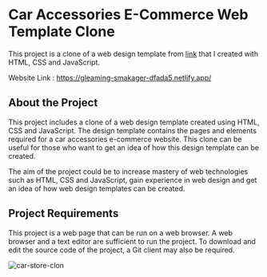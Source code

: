 ﻿# Car Accessories E-Commerce Web Template Clone

This project is a clone of a web design template from [link](https://srcnllc.github.io/Car-Accessories-Ecommerce-Web-Template/) that I created with HTML, CSS and JavaScript.

Website Link : https://gleaming-smakager-dfada5.netlify.app/

## About the Project

This project includes a clone of a web design template created using HTML, CSS and JavaScript. The design template contains the pages and elements required for a car accessories e-commerce website. This clone can be useful for those who want to get an idea of how this design template can be created.

The aim of the project could be to increase mastery of web technologies such as HTML, CSS and JavaScript, gain experience in web design and get an idea of how web design templates can be created.

## Project Requirements

This project is a web page that can be run on a web browser. A web browser and a text editor are sufficient to run the project. To download and edit the source code of the project, a Git client may also be required.

![car-store-clon](https://user-images.githubusercontent.com/92126235/235164877-46c97069-4524-4724-9772-3b085515aa59.png)
